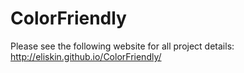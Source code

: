 # ColorFriendly

Please see the following website for all project details: http://eliskin.github.io/ColorFriendly/
